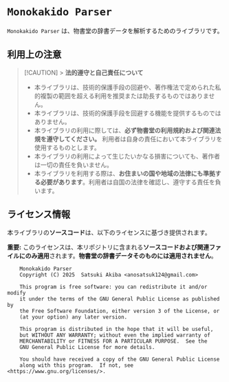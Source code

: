 # `Monokakido Parser`

`Monokakido Parser` は、物書堂の辞書データを解析するためのライブラリです。

## 利用上の注意

> [!CAUTION] > **法的遵守と自己責任について**
>
> - 本ライブラリは、技術的保護手段の回避や、著作権法で定められた私的複製の範囲を超える利用を推奨または助長するものではありません。
> - 本ライブラリは、技術的保護手段を回避する機能を提供するものではありません。
> - 本ライブラリの利用に際しては、**必ず物書堂の利用規約および関連法規を遵守してください。** 利用者は自身の責任において本ライブラリを使用するものとします。
> - 本ライブラリの利用によって生じたいかなる損害についても、著作者は一切の責任を負いません。
> - 本ライブラリを利用する際は、**お住まいの国や地域の法律にも準拠する必要があります**。利用者は自国の法律を確認し、遵守する責任を負います。

## ライセンス情報

本ライブラリの**ソースコード**は、以下のライセンスに基づき提供されます。

**重要:** このライセンスは、本リポジトリに含まれる**ソースコードおよび関連ファイルにのみ適用**されます。**物書堂の辞書データそのものには適用されません**。

```
    Monokakido Parser
    Copyright (C) 2025  Satsuki Akiba <anosatsuk124@gmail.com>

    This program is free software: you can redistribute it and/or modify
    it under the terms of the GNU General Public License as published by
    the Free Software Foundation, either version 3 of the License, or
    (at your option) any later version.

    This program is distributed in the hope that it will be useful,
    but WITHOUT ANY WARRANTY; without even the implied warranty of
    MERCHANTABILITY or FITNESS FOR A PARTICULAR PURPOSE.  See the
    GNU General Public License for more details.

    You should have received a copy of the GNU General Public License
    along with this program.  If not, see <https://www.gnu.org/licenses/>.
```
